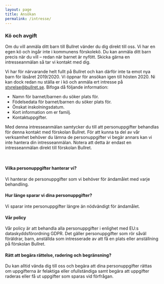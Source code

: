 ```yaml
---
layout: page
title: Ansökan
permalink: /intresse/   
---
```


### Kö och avgift
Om du vill anmäla ditt barn till Bullret vänder du dig direkt till oss. Vi har en egen kö och ingår inte i kommunens förskolekö. Du kan anmäla ditt barn precis när du vill – redan när barnet är nyfött. Skicka gärna en intresseanmälan så tar vi kontakt med dig. 

Vi har för närvarande helt fullt på Bullret och kan därför inte ta emot nya barn för läsåret 2019/2020. Vi öppnar för ansökan igen till hösten 2020.
Ni kan dock redan nu ställa er i kö och anmäla ert intresse på [styrelse@bullret.se](mailto:styrelse@bullret.se). Bifoga då följande information:

* Namn för barnet/barnen du söker plats för. 
* Födelsedata för barnet/barnen du söker plats för.
* Önskat inskolningsdatum.
* Kort information om er familj.
* Kontaktuppgifter.

Med denna intresseanmälan samtycker du till att personuppgifter behandlas för denna kontakt med förskolan Bullret.
För att kunna ta del av vår verksamhet behöver du lämna de personuppgifter vi begär annars kan vi inte hantera din intresseanmälan.
Notera att detta är endast en intresseanmälan direkt till förskolan Bullret.


<p>&nbsp;</p>

#### Vilka personuppgifter hanterar vi?
Vi hanterar de personuppgifter som vi behöver för ändamålet med varje behandling. 

#### Hur länge sparar vi dina personuppgifter?
Vi sparar inte personuppgifter längre än nödvändigt för ändamålet.

#### Vår policy
Vår policy är att behandla alla personuppgifter i enlighet med EU:s dataskyddsförordning GDPR. Det gäller personuppgifter som rör såväl föräldrar, barn, anställda som intresserade av att få en plats eller anställning på förskolan Bullret. 

#### Rätt att begära rättelse, radering och begränsning? 
Du kan alltid vända dig till oss och begära att dina personuppgifter rättas om uppgifterna är felaktiga eller ofullständiga samt begära att uppgifter raderas eller få ut uppgifter som sparas vid förfrågan.

